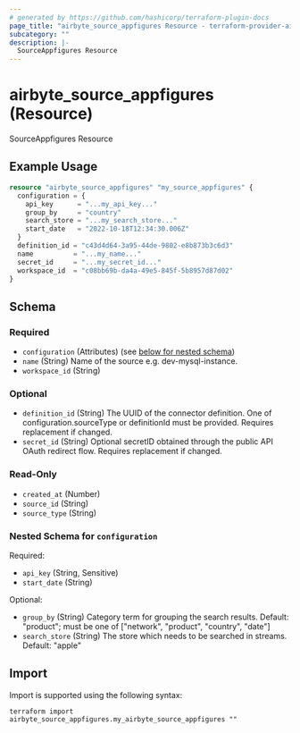 ```yaml
---
# generated by https://github.com/hashicorp/terraform-plugin-docs
page_title: "airbyte_source_appfigures Resource - terraform-provider-airbyte"
subcategory: ""
description: |-
  SourceAppfigures Resource
---
```


# airbyte_source_appfigures (Resource)

SourceAppfigures Resource

## Example Usage

```terraform
resource "airbyte_source_appfigures" "my_source_appfigures" {
  configuration = {
    api_key      = "...my_api_key..."
    group_by     = "country"
    search_store = "...my_search_store..."
    start_date   = "2022-10-18T12:34:30.006Z"
  }
  definition_id = "c43d4d64-3a95-44de-9802-e8b873b3c6d3"
  name          = "...my_name..."
  secret_id     = "...my_secret_id..."
  workspace_id  = "c08bb69b-da4a-49e5-845f-5b8957d87d02"
}
```

<!-- schema generated by tfplugindocs -->
## Schema

### Required

- `configuration` (Attributes) (see [below for nested schema](#nestedatt--configuration))
- `name` (String) Name of the source e.g. dev-mysql-instance.
- `workspace_id` (String)

### Optional

- `definition_id` (String) The UUID of the connector definition. One of configuration.sourceType or definitionId must be provided. Requires replacement if changed.
- `secret_id` (String) Optional secretID obtained through the public API OAuth redirect flow. Requires replacement if changed.

### Read-Only

- `created_at` (Number)
- `source_id` (String)
- `source_type` (String)

<a id="nestedatt--configuration"></a>
### Nested Schema for `configuration`

Required:

- `api_key` (String, Sensitive)
- `start_date` (String)

Optional:

- `group_by` (String) Category term for grouping the search results. Default: "product"; must be one of ["network", "product", "country", "date"]
- `search_store` (String) The store which needs to be searched in streams. Default: "apple"

## Import

Import is supported using the following syntax:

```shell
terraform import airbyte_source_appfigures.my_airbyte_source_appfigures ""
```
